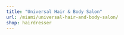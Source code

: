 ```yaml
---
title: "Universal Hair & Body Salon"
url: /miami/universal-hair-and-body-salon/
shop: hairdresser
---
```

